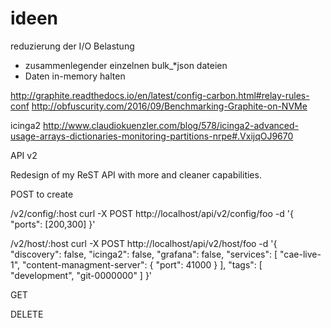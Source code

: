 ideen
=====

reduzierung der I/O Belastung

  - zusammenlegender einzelnen bulk_*json dateien
  - Daten in-memory halten


http://graphite.readthedocs.io/en/latest/config-carbon.html#relay-rules-conf
http://obfuscurity.com/2016/09/Benchmarking-Graphite-on-NVMe

icinga2
http://www.claudiokuenzler.com/blog/578/icinga2-advanced-usage-arrays-dictionaries-monitoring-partitions-nrpe#.VxijqOJ9670



API v2

Redesign of my ReST API with more and cleaner capabilities.


POST to create

 /v2/config/:host
    curl -X POST http://localhost/api/v2/config/foo -d '{ "ports": [200,300] }'

 /v2/host/:host
    curl -X POST http://localhost/api/v2/host/foo -d '{ "discovery": false, "icinga2": false, "grafana": false, "services": [ "cae-live-1", "content-managment-server": { "port": 41000 }  ], "tags": [ "development", "git-0000000" ] }'


GET

DELETE

